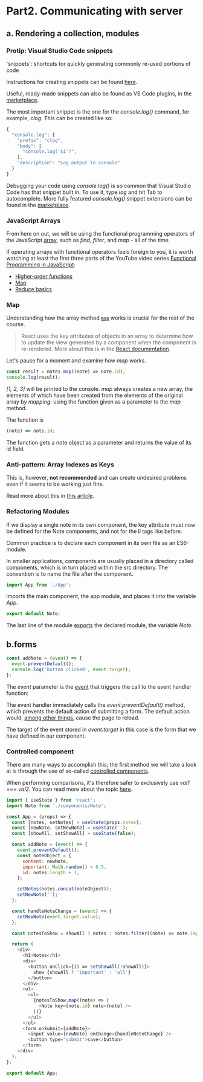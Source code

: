 # Part2. Communicating with server

## a. Rendering a collection, modules

### Protip: Visual Studio Code snippets

'snippets': shortcuts for quickly generating commonly re-used portions of code

Instructions for creating snippets can be found [here](https://code.visualstudio.com/docs/editor/userdefinedsnippets#_creating-your-own-snippets).

Useful, ready-made snippets can also be found as VS Code plugins, in the [marketplace](https://marketplace.visualstudio.com/items?itemName=dsznajder.es7-react-js-snippets).

The most important snippet is the one for the <em>console.log()</em> command, for example, <em>clog</em>. This can be created like so:

```js
{
  "console.log": {
    "prefix": "clog",
    "body": [
      "console.log('$1')",
    ],
    "description": "Log output to console"
  }
}
```

Debugging your code using _console.log()_ is so common that Visual Studio Code has that snippet built in. To use it, type _log_ and hit Tab to autocomplete. More fully featured _console.log()_ snippet extensions can be found in the [marketplace](https://marketplace.visualstudio.com/search?term=console.log&target=VSCode&category=All%20categories&sortBy=Relevance).

### JavaScript Arrays

From here on out, we will be using the functional programming operators of the JavaScript [array](https://developer.mozilla.org/en-US/docs/Web/JavaScript/Reference/Global_Objects/Array), such as _find_, _filter_, and _map_ - all of the time.

If operating arrays with functional operators feels foreign to you, it is worth watching at least the first three parts of the YouTube video series [Functional Programming in JavaScript](https://www.youtube.com/playlist?list=PL0zVEGEvSaeEd9hlmCXrk5yUyqUag-n84):

- [Higher-order functions](https://www.youtube.com/watch?v=BMUiFMZr7vk&list=PL0zVEGEvSaeEd9hlmCXrk5yUyqUag-n84)
- [Map](https://www.youtube.com/watch?v=bCqtb-Z5YGQ&list=PL0zVEGEvSaeEd9hlmCXrk5yUyqUag-n84&index=2)
- [Reduce basics](https://www.youtube.com/watch?v=Wl98eZpkp-c&t=31s)

### Map

Understanding how the array method [`map`](https://developer.mozilla.org/en-US/docs/Web/JavaScript/Reference/Global_Objects/Array/map) works is crucial for the rest of the course.

> React uses the key attributes of objects in an array to determine how to update the view generated by a component when the component is re-rendered. More about this is in the [React documentation](https://react.dev/learn/preserving-and-resetting-state#option-2-resetting-state-with-a-key).

Let's pause for a moment and examine how _map_ works.

```js
const result = notes.map((note) => note.id);
console.log(result);
```

<i>[1, 2, 3]</i> will be printed to the console.
_map_ always creates a new array, the elements of which have been created from the elements of the original array by <i>mapping</i>: using the function given as a parameter to the _map_ method.

The function is

```js
(note) => note.id;
```

The function gets a note object as a parameter and returns the value of its id field.

### Anti-pattern: Array Indexes as Keys

This is, however, **not recommended** and can create undesired problems even if it seems to be working just fine.

Read more about this in [this article](https://robinpokorny.medium.com/index-as-a-key-is-an-anti-pattern-e0349aece318).

### Refactoring Modules

If we display a single note in its own component, the key attribute must now be defined for the Note components, and not for the li tags like before.

Common practice is to declare each component in its own file as an ES6-module.

In smaller applications, components are usually placed in a directory called components, which is in turn placed within the src directory. The convention is to name the file after the component.

```js
import App from './App';
```

imports the main component, the app module, and places it into the variable <i>App</i>.

```js
export default Note;
```

The last line of the module [exports](https://developer.mozilla.org/en-US/docs/Web/JavaScript/Reference/Statements/export) the declared module, the variable <i>Note</i>.

## b.forms

```js
const addNote = (event) => {
  event.preventDefault();
  console.log('button clicked', event.target);
};
```

The <em>event</em> parameter is the [event](https://react.dev/learn/responding-to-events) that triggers the call to the event handler function:

The event handler immediately calls the <em>event.preventDefault()</em> method, which prevents the default action of submitting a form. The default action would, [among other things](https://developer.mozilla.org/en-US/docs/Web/API/HTMLFormElement/submit_event), cause the page to reload.

The target of the event stored in _event.target_ in this case is the form that we have defined in our component.

### Controlled component

There are many ways to accomplish this; the first method we will take a look at is through the use of so-called [controlled components](https://react.dev/reference/react-dom/components/input#controlling-an-input-with-a-state-variable).

When performing comparisons, it's therefore safer to exclusively use <em>val1 === val2</em>. You can read more about the topic [here](https://developer.mozilla.org/en-US/docs/Web/JavaScript/Equality_comparisons_and_sameness).

```js
import { useState } from 'react';
import Note from './components/Note';

const App = (props) => {
  const [notes, setNotes] = useState(props.notes);
  const [newNote, setNewNote] = useState('');
  const [showAll, setShowAll] = useState(false);

  const addNote = (event) => {
    event.preventDefault();
    const noteObject = {
      content: newNote,
      important: Math.random() > 0.5,
      id: notes.length + 1,
    };

    setNotes(notes.concat(noteObject));
    setNewNote('');
  };

  const handleNoteChange = (event) => {
    setNewNote(event.target.value);
  };

  const notesToShow = showAll ? notes : notes.filter((note) => note.important); //or note.important===true

  return (
    <div>
      <h1>Notes</h1>
      <div>
        <button onClick={() => setShowAll(!showAll)}>
          show {showAll ? 'important' : 'all'}
        </button>
      </div>
      <ul>
        <ul>
          {notesToShow.map((note) => (
            <Note key={note.id} note={note} />
          ))}
        </ul>
      </ul>
      <form onSubmit={addNote}>
        <input value={newNote} onChange={handleNoteChange} />
        <button type="submit">save</button>
      </form>
    </div>
  );
};

export default App;
```
